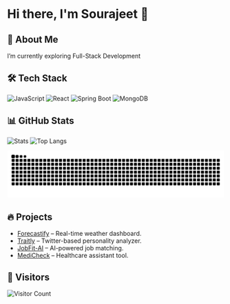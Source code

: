 # Hi there, I'm Sourajeet 👋

## 🚀 About Me
I’m currently exploring Full-Stack Development

## 🛠️ Tech Stack
![JavaScript](https://img.shields.io/badge/JavaScript-F7DF1E?style=for-the-badge&logo=javascript&logoColor=black)
![React](https://img.shields.io/badge/React-20232A?style=for-the-badge&logo=react&logoColor=61DAFB)
![Spring Boot](https://img.shields.io/badge/SpringBoot-6DB33F?style=for-the-badge&logo=springboot&logoColor=white)
![MongoDB](https://img.shields.io/badge/MongoDB-4EA94B?style=for-the-badge&logo=mongodb&logoColor=white)

## 📊 GitHub Stats
![Stats](https://github-readme-stats.vercel.app/api?username=soura1334&show_icons=true&theme=radical)
![Top Langs](https://github-readme-stats.vercel.app/api/top-langs/?username=soura1334&layout=compact&theme=radical)

![Snake animation](https://github.com/soura1334/soura1334/blob/output/snake.svg)

## 🔥 Projects
- [Forecastify](https://github.com/soura1334/Forecastify) – Real-time weather dashboard.
- [Traitly](https://github.com/soura1334/Traitly) – Twitter-based personality analyzer.
- [JobFit-AI](https://github.com/soura1334/JobFit-AI) – AI-powered job matching.
- [MediCheck](https://github.com/Durgeshwar-AI/MediCheck) – Healthcare assistant tool.

## 👀 Visitors
![Visitor Count](https://komarev.com/ghpvc/?username=soura1334&color=blue)
